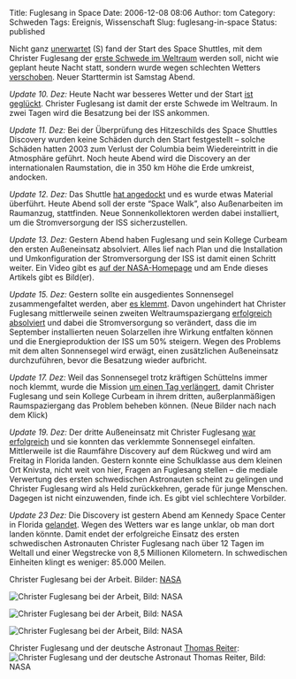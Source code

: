 Title: Fuglesang in Space
Date: 2006-12-08 08:06
Author: tom
Category: Schweden
Tags: Ereignis, Wissenschaft
Slug: fuglesang-in-space
Status: published

Nicht ganz
[unerwartet](http://www.sr.se/Ekot/artikel.asp?artikel=1078280) (S) fand
der Start des Space Shuttles, mit dem Christer Fuglesang der [erste
Schwede im
Weltraum](http://www.fiket.de/2006/11/11/erster-schwede-im-weltraum/)
werden soll, nicht wie geplant heute Nacht statt, sondern wurde wegen
schlechten Wetters
[verschoben](http://www.tagesschau.de/aktuell/meldungen/0,,OID6173614_REF1,00.html).
Neuer Starttermin ist Samstag Abend.

*Update 10. Dez:* Heute Nacht war besseres Wetter und der Start [ist
geglückt](http://www.tagesschau.de/aktuell/meldungen/0,,OID6178860_REF1,00.html).
Christer Fuglesang ist damit der erste Schwede im Weltraum. In zwei
Tagen wird die Besatzung bei der ISS ankommen.

*Update 11. Dez:* Bei der Überprüfung des Hitzeschilds des Space
Shuttles Discovery wurden keine Schäden durch den Start festgestellt –
solche Schäden hatten 2003 zum Verlust der Columbia beim Wiedereintritt
in die Atmosphäre geführt. Noch heute Abend wird die Discovery an der
internationalen Raumstation, die in 350 km Höhe die Erde umkreist,
andocken.

*Update 12. Dez:* Das Shuttle [hat
angedockt](http://www.tagesschau.de/aktuell/meldungen/0,,OID6185134_REF1,00.html)
und es wurde etwas Material überführt. Heute Abend soll der erste “Space
Walk”, also Außenarbeiten im Raumanzug, stattfinden. Neue
Sonnenkollektoren werden dabei installiert, um die Stromversorgung der
ISS sicherzustellen.

*Update 13. Dez:* Gestern Abend haben Fuglesang und sein Kollege Curbeam
den ersten Außeneinsatz absolviert. Alles lief nach Plan und die
Installation und Umkonfiguration der Stromversorgung der ISS ist damit
einen Schritt weiter. Ein Video gibt es [auf der
NASA-Homepage](http://www.nasa.gov/multimedia/nasatv/on_demand_video.html?param=|http://mfile.akamai.com/18565/rm/etouchsyst2.download.akamai.com/18355/real.nasa-global.edgesuite.net/real.nasa-global/STS-116/STS116_EVA1_Ends.ram|http://mfile.akamai.com/18566/wmv/etouchsyst2.download.akamai.com/18355/wm.nasa-global/STS-116/STS116_EVA1_Ends.asx)
und am Ende dieses Artikels gibt es Bild(er).

*Update 15. Dez:* Gestern sollte ein ausgedientes Sonnensegel
zusammengefaltet werden, aber [es
klemmt](http://www.spiegel.de/wissenschaft/weltall/0,1518,454424,00.html).
Davon ungehindert hat Christer Fuglesang mittlerweile seinen zweiten
Weltraumspaziergang [erfolgreich
absolviert](http://www.sr.se/Ekot/artikel.asp?artikel=1093341) und dabei
die Stromversorgung so verändert, dass die im September installierten
neuen Solarzellen ihre Wirkung entfalten können und die
Energieproduktion der ISS um 50% steigern. Wegen des Problems mit dem
alten Sonnensegel wird erwägt, einen zusätzlichen Außeneinsatz
durchzuführen, bevor die Besatzung wieder aufbricht.

*Update 17. Dez:* Weil das Sonnensegel trotz kräftigen Schüttelns immer
noch klemmt, wurde die Mission [um einen Tag
verlängert](http://www.sr.se/Ekot/artikel.asp?artikel=1096498), damit
Christer Fuglesang und sein Kollege Curbeam in ihrem dritten,
außerplanmäßigen Raumspaziergang das Problem beheben können. (Neue
Bilder nach nach dem Klick)

*Update 19. Dez:* Der dritte Außeneinsatz mit Christer Fuglesang [war
erfolgreich](http://www.tagesschau.de/aktuell/meldungen/0,1185,OID6205628_TYP6_THE_NAV_REF3_BAB,00.html)
und sie konnten das verklemmte Sonnensegel einfalten. Mittlerweile ist
die Raumfähre Discovery auf dem Rückweg und wird am Freitag in Florida
landen. Gestern konnte eine Schulklasse aus dem kleinen Ort Knivsta,
nicht weit von hier, Fragen an Fuglesang stellen – die mediale
Verwertung des ersten schwedischen Astronauten scheint zu gelingen und
Christer Fuglesang wird als Held zurückkehren, gerade für junge
Menschen. Dagegen ist nicht einzuwenden, finde ich. Es gibt viel
schlechtere Vorbilder.

*Update 23 Dez:* Die Discovery ist gestern Abend am Kennedy Space Center
in Florida
[gelandet](http://www.tagesschau.de/aktuell/meldungen/0,,OID6226398_REF1,00.html).
Wegen des Wetters war es lange unklar, ob man dort landen könnte. Damit
endet der erfolgreiche Einsatz des ersten schwedischen Astronauten
Christer Fuglesang nach über 12 Tagen im Weltall und einer Wegstrecke
von 8,5 Millionen Kilometern. In schwedischen Einheiten klingt es
weniger: 85.000 Meilen.

<!--more-->  
Christer Fuglesang bei der Arbeit. Bilder:
[NASA](http://www.nasa.gov/mission_pages/shuttle/multimedia/index.html)

![Christer Fuglesang bei der Arbeit, Bild:
NASA](/pic/fugle1.jpg "Christer Fuglesang bei der Arbeit, Bild: NASA")

![Christer Fuglesang bei der Arbeit, Bild:
NASA](/pic/fugle2.jpg "Christer Fuglesang bei der Arbeit, Bild: NASA")

![Christer Fuglesang bei der Arbeit, Bild:
NASA](/pic/fugle3.jpg "Christer Fuglesang bei der Arbeit, Bild: NASA")

Christer Fuglesang und der deutsche Astronaut [Thomas
Reiter](http://de.wikipedia.org/wiki/Thomas_Reiter):  
![Christer Fuglesang und der deutsche Astronaut Thomas Reiter, Bild:
NASA](/pic/fugle4.jpg "Christer Fuglesang und der deutsche Astronaut Thomas Reiter, Bild: NASA")

